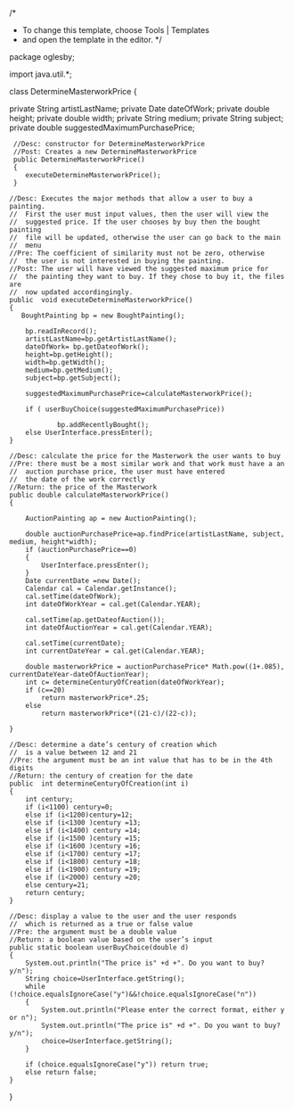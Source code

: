 /*
 * To change this template, choose Tools | Templates
 * and open the template in the editor.
 */

package oglesby;

import java.util.*;


class DetermineMasterworkPrice
{

private String artistLastName;
private Date dateOfWork;
private double height;
private double width;
private String medium;
private String subject;
private double suggestedMaximumPurchasePrice;


     //Desc: constructor for DetermineMasterworkPrice
     //Post: Creates a new DetermineMasterworkPrice
     public DetermineMasterworkPrice()
     {
    	executeDetermineMasterworkPrice();
     }

    //Desc: Executes the major methods that allow a user to buy a painting.
    //  First the user must input values, then the user will view the
    //  suggested price. If the user chooses by buy then the bought painting
    //  file will be updated, otherwise the user can go back to the main
    //  menu
    //Pre: The coefficient of similarity must not be zero, otherwise
    //  the user is not interested in buying the painting.
    //Post: The user will have viewed the suggested maximum price for
    //  the painting they want to buy. If they chose to buy it, the files are
    //  now updated accordingingly.
    public  void executeDetermineMasterworkPrice()
    {
       BoughtPainting bp = new BoughtPainting();

        bp.readInRecord();
        artistLastName=bp.getArtistLastName();
        dateOfWork= bp.getDateofWork();
        height=bp.getHeight();
        width=bp.getWidth();
        medium=bp.getMedium();
        subject=bp.getSubject();

        suggestedMaximumPurchasePrice=calculateMasterworkPrice();

        if ( userBuyChoice(suggestedMaximumPurchasePrice))

                bp.addRecentlyBought();
        else UserInterface.pressEnter();
    }

    //Desc: calculate the price for the Masterwork the user wants to buy
    //Pre: there must be a most similar work and that work must have a an
    //  auction purchase price, the user must have entered
    //  the date of the work correctly
    //Return: the price of the Masterwork
    public double calculateMasterworkPrice()
    {

        AuctionPainting ap = new AuctionPainting();

    	double auctionPurchasePrice=ap.findPrice(artistLastName, subject, medium, height*width);
        if (auctionPurchasePrice==0)
        {
            UserInterface.pressEnter();
        }
    	Date currentDate =new Date();
    	Calendar cal = Calendar.getInstance();
        cal.setTime(dateOfWork);
        int dateOfWorkYear = cal.get(Calendar.YEAR);
      
        cal.setTime(ap.getDateofAuction());
        int dateOfAuctionYear = cal.get(Calendar.YEAR);

        cal.setTime(currentDate);
        int currentDateYear = cal.get(Calendar.YEAR);

        double masterworkPrice = auctionPurchasePrice* Math.pow((1+.085), currentDateYear-dateOfAuctionYear);
    	int c= determineCenturyOfCreation(dateOfWorkYear);
    	if (c==20)
    		return masterworkPrice*.25;
    	else
    		return masterworkPrice*((21-c)/(22-c));
         
    }

    //Desc: determine a date’s century of creation which
    //  is a value between 12 and 21
    //Pre: the argument must be an int value that has to be in the 4th digits
    //Return: the century of creation for the date
    public  int determineCenturyOfCreation(int i)
    {
        int century;
        if (i<1100) century=0;
        else if (i<1200)century=12;
        else if (i<1300 )century =13;
        else if (i<1400) century =14;
        else if (i<1500 )century =15;
        else if (i<1600 )century =16;
        else if (i<1700) century =17;
        else if (i<1800) century =18;
        else if (i<1900) century =19;
        else if (i<2000) century =20;
        else century=21;
        return century;
    }
    
    //Desc: display a value to the user and the user responds 
    //  which is returned as a true or false value
    //Pre: the argument must be a double value
    //Return: a boolean value based on the user’s input
    public static boolean userBuyChoice(double d) 
    {
    	System.out.println("The price is" +d +". Do you want to buy? y/n");
    	String choice=UserInterface.getString();
        while (!choice.equalsIgnoreCase("y")&&!choice.equalsIgnoreCase("n"))
        {
            System.out.println("Please enter the correct format, either y or n");
            System.out.println("The price is" +d +". Do you want to buy? y/n");
            choice=UserInterface.getString();
        }

        if (choice.equalsIgnoreCase("y")) return true;
        else return false;
    }

}




